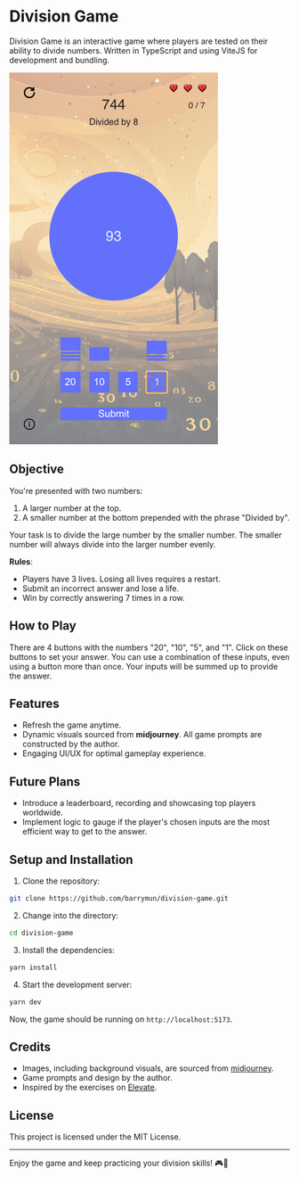 # Division Game

Division Game is an interactive game where players are tested on their ability to divide numbers. Written in TypeScript and using ViteJS for development and bundling.

![Game screenshot](./screenshots/screenshot-1.png)

## Objective

You're presented with two numbers:

1. A larger number at the top.
2. A smaller number at the bottom prepended with the phrase "Divided by".

Your task is to divide the large number by the smaller number. The smaller number will always divide into the larger number evenly. 

**Rules**:
- Players have 3 lives. Losing all lives requires a restart.
- Submit an incorrect answer and lose a life.
- Win by correctly answering 7 times in a row.

## How to Play

There are 4 buttons with the numbers "20", "10", "5", and "1". Click on these buttons to set your answer. You can use a combination of these inputs, even using a button more than once. Your inputs will be summed up to provide the answer.

## Features

- Refresh the game anytime.
- Dynamic visuals sourced from **midjourney**. All game prompts are constructed by the author.
- Engaging UI/UX for optimal gameplay experience.

## Future Plans

- Introduce a leaderboard, recording and showcasing top players worldwide.
- Implement logic to gauge if the player's chosen inputs are the most efficient way to get to the answer.

## Setup and Installation

1. Clone the repository:
```bash
git clone https://github.com/barrymun/division-game.git
```

2. Change into the directory:
```bash
cd division-game
```

3. Install the dependencies:
```bash
yarn install
```

4. Start the development server:
```bash
yarn dev
```

Now, the game should be running on `http://localhost:5173`.

## Credits

- Images, including background visuals, are sourced from [midjourney](https://www.midjourney.com/).
- Game prompts and design by the author.
- Inspired by the exercises on [Elevate](https://elevateapp.com/).

## License

This project is licensed under the MIT License.

---

Enjoy the game and keep practicing your division skills! 🎮🧠
